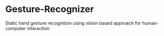 # Gesture-Recognizer
Static hand gesture recognition using vision based approach for human-computer interaction
